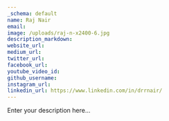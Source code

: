 ```yaml
---
_schema: default
name: Raj Nair
email:
image: /uploads/raj-n-x2400-6.jpg
description_markdown:
website_url:
medium_url:
twitter_url:
facebook_url:
youtube_video_id:
github_username:
instagram_url:
linkedin_url: https://www.linkedin.com/in/drrnair/
---
```

Enter your description here...
